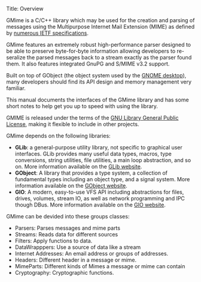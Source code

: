 Title: Overview

GMime is a C/C++ library which may be used for the creation and parsing of
messages using the Multipurpose Internet Mail Extension (MIME) as defined by
[numerous IETF specifications](https://github.com/jstedfast/gmime/blob/master/RFCs.md).

GMime features an extremely robust high-performance parser designed to be able
to preserve byte-for-byte information allowing developers to re-seralize the
parsed messages back to a stream exactly as the parser found them. It also
features integrated GnuPG and S/MIME v3.2 support.

Built on top of GObject (the object system used by the [GNOME desktop](https://www.gnome.org)), 
many developers should find its API design and memory management very familiar.

This manual documents the interfaces of the GMime
library and has some short notes to help get you up to speed
with using the library.

GMIME is released under the terms of the [GNU Library General Public
License][gnu-lgpl], making it flexible to include in other projects.

GMime depends on the following libraries:

 - **GLib**: a general-purpose utility library, not specific to graphical
   user interfaces. GLib provides many useful data types, macros, type
   conversions, string utilities, file utilities, a main loop abstraction,
   and so on. More information available on the [GLib website][glib].
 - **GObject**: A library that provides a type system, a collection of
   fundamental types including an object type, and a signal system. More
   information available on the [GObject website][gobject].
 - **GIO**: A modern, easy-to-use VFS API including abstractions for files,
   drives, volumes, stream IO, as well as network programming and IPC though
   DBus. More information available on the [GIO website][gio].

GMime can be devided into these groups classes: 

 - Parsers: Parses messages and mime parts
 - Streams: Reads data for different sources
 - Filters: Apply functions to data.
 - DataWrapppers: Use a source of data like a stream
 - Internet Addresses: An email address or groups of addresses.
 - Headers: Different header in a message or mime.
 - MimeParts: Different kinds of Mimes a message or mime can contain
 - Cryptography: Cryptographic functions.

[gnu-lgpl]: https://www.gnu.org/licenses/old-licenses/lgpl-2.1.en.html
[glib]: https://developer.gnome.org/glib/stable/
[gobject]: https://developer.gnome.org/gobject/stable/
[gio]: https://developer.gnome.org/gio/stable/
